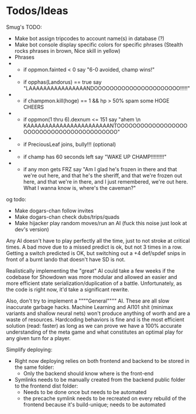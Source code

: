 Todos/Ideas
===========
Smug's TODO:
- Make bot assign tripcodes to account name(s) in database (?)
- Make bot console display specific colors for specific phrases (Stealth rocks phrases in brown, Nice skill in yellow)
- Phrases
- - if oppmon.fainted < 0 say "6-0 avoided, champ wins!"
- - if opphas(Landorus) == true say "LAAAAAAAAAAAAAAAANDOOOOOOOOOOOOOOOOOOOOOO!!!!!"
- - if champmon.kill(hoge) == 1 && hp > 50% spam some HOGE CHEERS
- - if oppmon(1 thru 6).dexnum <= 151 say "ahem \n KAAAAAAAAAAAAAAAAAAAAAAANTOOOOOOOOOOOOOOOOOOOOOOOOOOOOOOOOOOOOOOOOOO"
- - if PreciousLeaf joins, bully!!! (optional)
- - if champ has 60 seconds left say "WAKE UP CHAMP!!!!!!!!!"
- - if any mon gets FRZ say "Am I glad he's frozen in there and that we're out here, and that he's the sheriff, and that we're frozen out here, and that we're in there, and I just remembered, we're out here. What I wanna know is, where's the caveman?"


og todo:
- Make dogars-chan follow invites
- Make dogars-chan check dubs/trips/quads
- Make hijacker play random moves/run an AI (fuck this noise just look at dev's version)
 

Any AI doesn't have to play perfectly all the time, just to not stroke at critical times. A bad move due to a missed predict is ok, but not 3 times in a row.
Getting a switch predicted is OK, but switching out a +4 def/spdef snips in front of a burnt lando that doesn't have SD is not.

Realistically implementing the "great" AI could take a few weeks if the codebase for Showdown was more modular and allowed an easier and more efficient state serialization/duplication of a battle. Unfortunately, as the code is right now, it'd take a significant rewrite.

Also, don't try to implement a """"General"""" AI. These are all slow inaccurate garbage hacks. Machine Learning and AI101 shit (minimax variants and shallow neural nets) won't produce anything of worth and are a waste of resources.
Hardcoding behaviors is fine and is the most efficient solution (read: faster) as long as we can prove we have a 100% accurate understanding of the meta game and what constitutes an optimal play for any given turn for a player.

Simplify deploying:
 - Right now deploying relies on both frontend and backend to be stored in the same folder:
    - Only the backend should know where is the front-end
 - Symlinks needs to be manually created from the backend public folder to the frontend dist folder:
    - Needs to be done once but needs to be automated
    - the precache symlink needs to be recreated on every rebuild of the frontend because it's build-unique; needs to be automated
